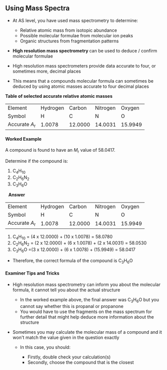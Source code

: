 Using Mass Spectra
------------------

* At AS level, you have used mass spectrometry to determine:

  + Relative atomic mass from isotopic abundance
  + Possible molecular formulae from molecular ion peaks
  + Organic structures from fragmentation patterns
* <b>High resolution mass spectrometry </b>can be used to deduce / confirm molecular formulae
* High resolution mass spectrometers provide data accurate to four, or sometimes more, decimal places
* This means that a compounds molecular formula can sometimes be deduced by using atomic masses accurate to four decimal places

<b>Table of selected accurate relative atomic masses</b>

|  |  |  |  |  |
| --- | --- | --- | --- | --- |
| Element | Hydrogen | Carbon | Nitrogen | Oxygen |
| Symbol | H | C | N | O |
| Accurate *A*<sub>r</sub> | 1.0078 | 12.0000 | 14.0031 | 15.9949 |

#### Worked Example

A compound is found to have an *M*<sub>r</sub> value of 58.0417.

Determine if the compound is:

1. C<sub>4</sub>H<sub>10</sub>
2. C<sub>2</sub>H<sub>6</sub>N<sub>2</sub>
3. C<sub>3</sub>H<sub>6</sub>O

<b>   Answer   </b>

|  |  |  |  |  |
| --- | --- | --- | --- | --- |
| Element | Hydrogen | Carbon | Nitrogen | Oxygen |
| Symbol | H | C | N | O |
| Accurate *A*<sub>r</sub> | 1.0078 | 12.0000 | 14.0031 | 15.9949 |

1. C<sub>4</sub>H<sub>10</sub> = (4 x 12.0000) + (10 x 1.0078) = 58.0780
2. C<sub>2</sub>H<sub>6</sub>N<sub>2</sub> = (2 x 12.0000) + (6 x 1.0078) + (2 x 14.0031) = 58.0530
3. C<sub>3</sub>H<sub>6</sub>O =(3 x 12.0000) + (6 x 1.0078) + (15.9949) = 58.0417

* Therefore, the correct formula of the compound is C<sub>3</sub>H<sub>6</sub>O

#### Examiner Tips and Tricks

* High resolution mass spectrometry can inform you about the molecular formula, it cannot tell you about the actual structure

  + In the worked example above, the final answer was C<sub>3</sub>H<sub>6</sub>O but you cannot say whether this is propanal or propanone
  + You would have to use the fragments on the mass spectrum for further detail that might help deduce more information about the structure
* Sometimes you may calculate the molecular mass of a compound and it won't match the value given in the question exactly

  + In this case, you should:

    - Firstly, double check your calculation(s)
    - Secondly, choose the compound that is the closest